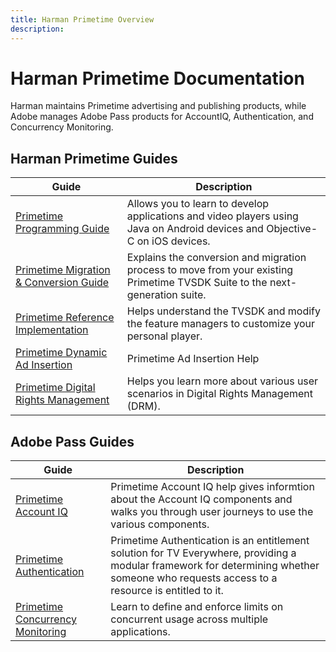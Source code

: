 ```yaml
---
title: Harman Primetime Overview
description: 
---
```

# Harman Primetime Documentation

Harman maintains Primetime advertising and publishing products, while Adobe manages Adobe Pass products for AccountIQ, Authentication, and Concurrency Monitoring.

## Harman Primetime Guides

| Guide | Description |
|--- |--- |
|[Primetime Programming Guide](https://experienceleague.adobe.com/docs/primetime/programming/home.html) | Allows you to learn to develop applications and video players using Java on Android devices and Objective-C on iOS devices.|
|[Primetime Migration & Conversion Guide](https://experienceleague.adobe.com/docs/primetime/migration/home.html) | Explains the conversion and migration process to move from your existing Primetime TVSDK Suite to the next-generation suite. |
|[Primetime Reference Implementation](https://experienceleague.adobe.com/docs/primetime/reference-implementation/home.html) | Helps understand the TVSDK and modify the feature managers to customize your personal player.|
|[Primetime Dynamic Ad Insertion](https://experienceleague.adobe.com/docs/primetime/ad-insertion/home.html) | Primetime Ad Insertion Help |
|[Primetime Digital Rights Management](https://experienceleague.adobe.com/docs/primetime/drm/home.html) | Helps you learn more about various user scenarios in Digital Rights Management (DRM).|

## Adobe Pass Guides

| Guide | Description |
|--- |--- |
|[Primetime Account IQ](/help/accountiq/home.md) | Primetime Account IQ help gives informtion about the Account IQ components and walks you through user journeys to use the various components.|
|[Primetime Authentication](/help/authentication/home.md) | Primetime Authentication is an entitlement solution for TV Everywhere, providing a modular framework for determining whether someone who requests access to a resource is entitled to it. |
|[Primetime Concurrency Monitoring](/help/concurrency-monitoring/cm-home.md) | Learn to define and enforce limits on concurrent usage across multiple applications.|

